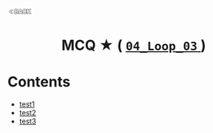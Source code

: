<p align="left">
  <a href="../README.md">
    <img src="../../Z99-OTHERS/00-common/00-back.png" style="width:10%">
  </a>
</p>

<div align="center">
  <h1>
    MCQ ★ (
      <a href="https://drive.google.com/file/d/1045T9kHbNpOkVWQG6D0URf3tx7AYj9Zq/view?usp=drive_link">
        <code>04_Loop_03</code>
      </a>
    )
  </h1>
</div>

# Contents

-   [test1]()
-   [test2]()
-   [test3]()
